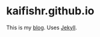 # kaifishr.github.io

This is my [blog](https://kaifishr.github.io/). Uses [Jekyll](http://jekyllrb.com/).
